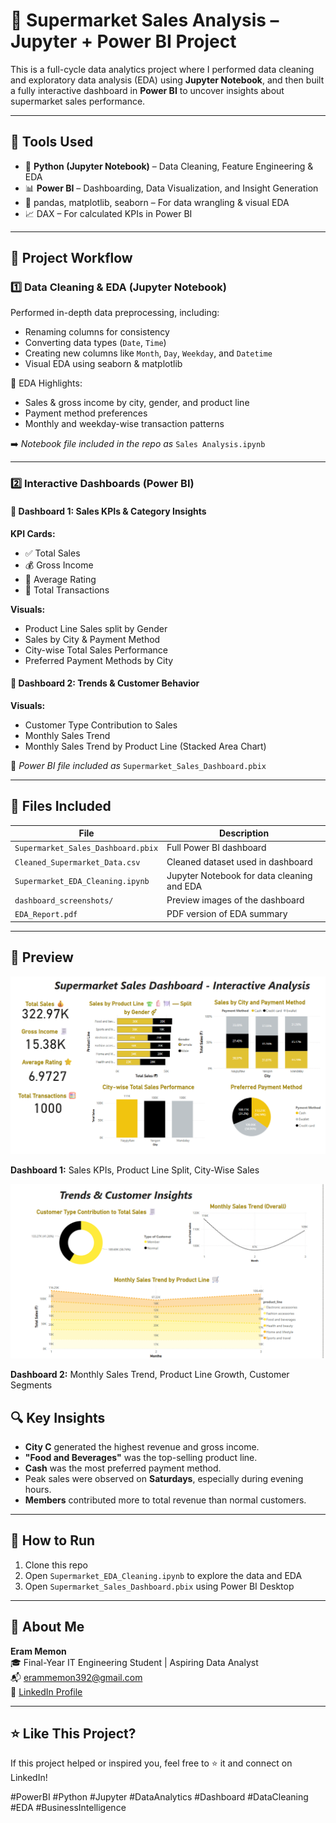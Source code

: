 # 🛒 Supermarket Sales Analysis – Jupyter + Power BI Project

This is a full-cycle data analytics project where I performed data cleaning and exploratory data analysis (EDA) using **Jupyter Notebook**, and then built a fully interactive dashboard in **Power BI** to uncover insights about supermarket sales performance.

---

## 🧰 Tools Used

- 🐍 **Python (Jupyter Notebook)** – Data Cleaning, Feature Engineering & EDA
- 📊 **Power BI** – Dashboarding, Data Visualization, and Insight Generation
- 🐼 pandas, matplotlib, seaborn – For data wrangling & visual EDA
- 📈 DAX – For calculated KPIs in Power BI

---

## 📁 Project Workflow

### 1️⃣ **Data Cleaning & EDA (Jupyter Notebook)**

Performed in-depth data preprocessing, including:
- Renaming columns for consistency
- Converting data types (`Date`, `Time`)
- Creating new columns like `Month`, `Day`, `Weekday`, and `Datetime`
- Visual EDA using seaborn & matplotlib

📌 EDA Highlights:
- Sales & gross income by city, gender, and product line
- Payment method preferences
- Monthly and weekday-wise transaction patterns

➡️ *Notebook file included in the repo as* `Sales Analysis.ipynb`

---

### 2️⃣ **Interactive Dashboards (Power BI)**

#### 🔹 **Dashboard 1: Sales KPIs & Category Insights**

**KPI Cards:**
- ✅ Total Sales
- 💰 Gross Income
- 🌟 Average Rating
- 🧾 Total Transactions

**Visuals:**
- Product Line Sales split by Gender
- Sales by City & Payment Method
- City-wise Total Sales Performance
- Preferred Payment Methods by City

#### 🔹 **Dashboard 2: Trends & Customer Behavior**

**Visuals:**
- Customer Type Contribution to Sales
- Monthly Sales Trend
- Monthly Sales Trend by Product Line (Stacked Area Chart)

📎 *Power BI file included as* `Supermarket_Sales_Dashboard.pbix`

---

## 📂 Files Included

| File | Description |
|------|-------------|
| `Supermarket_Sales_Dashboard.pbix` | Full Power BI dashboard |
| `Cleaned_Supermarket_Data.csv`     | Cleaned dataset used in dashboard |
| `Supermarket_EDA_Cleaning.ipynb`   | Jupyter Notebook for data cleaning and EDA |
| `dashboard_screenshots/`           | Preview images of the dashboard |
| `EDA_Report.pdf`                   | PDF version of EDA summary |

---

## 📸 Preview

![Dashboard 1](dashboard1.png)

**Dashboard 1:** Sales KPIs, Product Line Split, City-Wise Sales

![Dashboard 2](dashboard2.png)

**Dashboard 2:** Monthly Sales Trend, Product Line Growth, Customer Segments


## 🔍 Key Insights

- **City C** generated the highest revenue and gross income.
- **"Food and Beverages"** was the top-selling product line.
- **Cash** was the most preferred payment method.
- Peak sales were observed on **Saturdays**, especially during evening hours.
- **Members** contributed more to total revenue than normal customers.

---

## 🚀 How to Run

1. Clone this repo
2. Open `Supermarket_EDA_Cleaning.ipynb` to explore the data and EDA
3. Open `Supermarket_Sales_Dashboard.pbix` using Power BI Desktop

---

## 👤 About Me

**Eram Memon**  
🎓 Final-Year IT Engineering Student | Aspiring Data Analyst  
📬 erammemon392@gmail.com  
🔗 [LinkedIn Profile](https://www.linkedin.com/in/eram-kandhal-46580b310/)

---

## ⭐ Like This Project?

If this project helped or inspired you, feel free to ⭐ it and connect on LinkedIn!

#PowerBI #Python #Jupyter #DataAnalytics #Dashboard #DataCleaning #EDA #BusinessIntelligence
